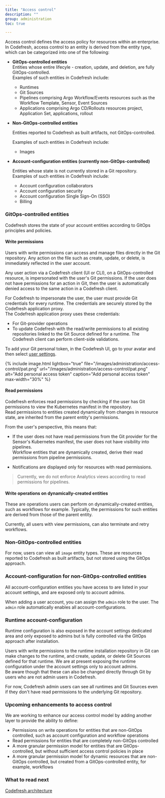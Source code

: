 ```yaml
---
title: "Access control"
description: ""
group: administration
toc: true

---
```

Access control defines the access policy for resources within an enterprise.   
In Codefresh, access control to an entity is derived from the entity type, which can be categorized into one of the following:

* **GitOps-controlled entities**  
  Entities whose entire lifecyle - creation, update, and deletion, are fully GitOps-controlled.  
  Examples of such entities in Codefresh include:
  * Runtimes
  * Git Sources
  * Pipelines comprising Argo Workflow/Events resources such as the Workflow Template, Sensor, Event Sources
  * Applications comprising Argo CD/Rollouts resources project, Application Set, applications, rollout

* **Non-GitOps-controlled entities**  

  Entities reported to Codefresh as built artifacts, not GitOps-controlled.
    
  Examples of such entities in Codefresh include:
  * Images

* **Account-configuration entities (currently non-GitOps-controlled)**  

  Entities whose state is not currently stored in a Git repository.  
  Examples of such entities in Codefresh include:

  * Account configuration collaborators
  * Account configuration security
  * Account configuration Single Sign-On (SSO)
  * Billing


### GitOps-controlled entities
Codefresh stores the state of your account entities according to GitOps principles and policies. 

#### Write permissions
Users with write permissions can access and manage files directly in the Git repository. Any action on the file such as create, update, or delete, is immediately reflected in the user account.  

Any user action via a Codefresh client (UI or CLI), on a GitOps-controlled resource, is impersonated with the user's Git permissions. If the user does not have permissions for an action in Git, then the user is automatically denied access to the same action in a Codefresh client.  

For Codefresh to impersonate the user, the user must provide Git credentials for every runtime. The credentials are securely stored by the Codefresh application proxy.  
The Codefresh application proxy uses these credentials:
* For Git-provider operations
* To update Codefresh with the read/write permissions to all existing repositories linked to the Git Source defined for a runtime. The Codefresh client can perform client-side validations.

To add your Git personal token, in the Codefresh UI, go to your avatar and then select [user settings](https://g.codefresh.io/2.0/user-settings).

{% include
image.html
lightbox="true"
file="/images/administration/access-control/pat.png"
url="/images/administration/access-control/pat.png"
alt="Add personal access token"
caption="Add personal access token"
max-width="30%"
%}

#### Read permissions
Codefresh enforces read permissions by checking if the user has Git permissions to view the Kubernetes manifest in the repository.  
Read permissions to entities created dynamically from changes in resource state, are inherited from the parent entity's permissions.

From the user's perspective, this means that:

* If the user does not have read permissions from the Git provider for the Sensor's Kubernetes manifest, the user does not have visibility into pipelines.  
  Workflow entities that are dynamically created, derive their read permissions from pipeline permissions. 

* Notifications are displayed only for resources with read permissions.


> Currently, we do not enforce Analytics views according to read permissions for pipelines. 

#### Write operations on dynamically-created entities
These are operations users can perform on dynamically-created entities, such as workflows for example. Typically, the permissions for such entities are derived from those of the parent entity.  

Currently, all users with view permissions, can also terminate and retry workflows. 


### Non-GitOps-controlled entities
For now, users can view all `image` entity types. These are resources reported to Codefresh as built artifacts, but not stored using the GitOps approach.

### Account-configuration for non-GitOps-controlled entities
All account-configuration entities you have access to are listed in your account settings, and are exposed only to account admins.  

When adding a user account, you can assign the `admin` role to the user. The `admin` role automatically enables all account-configurations.

### Runtime account-configuration 
Runtime configuration is also exposed in the account settings dedicated area and only exposed to admins but is fully controlled via the GitOps approach after installation. <br>

Users with write permissions to the runtime installation repository in Git can make changes to the runtime, and create, update, or delete Git Sources defined for that runtime.
We are at present exposing the runtime configuration under the account settings only to account admins.   
Be aware though that these can also be changed directly through Git by users who are not admin users in Codefresh. <br>

For now, Codefresh admin users can see all runtimes and Git Sources even if they don't have read permissions to the underlying Git repository.


### Upcoming enhancements to access control
We are working to enhance our access control model by adding another layer to provide the ability to define:
* Permissions on write operations for entities that are non-GitOps controlled, such as account configuration and workflow operations
* Read permissions for entities that are completely non-GitOps controlled
* A more granular permission model for entities that are GitOps-controlled, but without sufficient access control policies in place
* A more granular permission model for dynamic resources that are non-GitOps controlled, but created from a GitOps-controlled entity, for example, workflows

### What to read next
[Codefresh architecture](({{site.baseurl}}/docs/getting-started/architecture/))
